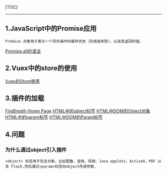 [TOC]

---

## 1.JavaScript中的Promise应用
	Promise 对象用于表示一个异步操作的最终状态（完成或失败），以及其返回的值。
[Promise.all的语法](https://developer.mozilla.org/zh-CN/docs/Web/JavaScript/Reference/Global_Objects/Promise/all#%E8%AF%AD%E6%B3%95)

## 2.Vuex中的store的使用
[Vuex的Store使用](../vue_vuex.html)


## 3.插件的加载
[FireBreath Home Page](http://www.firebreath.org/)
[HTML中的object标签](http://www.w3school.com.cn/tags/tag_object.asp)
[HTML中DOM的Object对象](http://www.w3school.com.cn/jsref/dom_obj_object.asp)
[HTML中的param标签](http://www.w3school.com.cn/tags/tag_param.asp)
[HTML中DOM的Param标签](http://www.w3school.com.cn/jsref/dom_obj_param.asp)


## 4.问题
### 为什么通过object引入插件
	<object> 标签用于包含对象，比如图像、音频、视频、Java applets、ActiveX、PDF 以及 Flash,然后通过<param>标签向object传递参数.